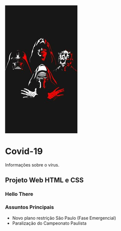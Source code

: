 ![Screenshot](starwars.jpg)

# Covid-19
Informações sobre o vírus.

## Projeto Web HTML e CSS

### Hello There

### Assuntos Principais 
- Novo plano restrição São Paulo (Fase Emergencial)
- Paralização do Campeonato Paulista